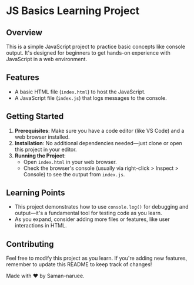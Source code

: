  # JS Basics Learning Project

## Overview
This is a simple JavaScript project to practice basic concepts like console output. It's designed for beginners to get hands-on experience with JavaScript in a web environment.

## Features
- A basic HTML file (`index.html`) to host the JavaScript.
- A JavaScript file (`index.js`) that logs messages to the console.

## Getting Started
1. **Prerequisites**: Make sure you have a code editor (like VS Code) and a web browser installed.
2. **Installation**: No additional dependencies needed—just clone or open this project in your editor.
3. **Running the Project**:
   - Open `index.html` in your web browser.
   - Check the browser's console (usually via right-click > Inspect > Console) to see the output from `index.js`.

## Learning Points
- This project demonstrates how to use `console.log()` for debugging and output—it's a fundamental tool for testing code as you learn.
- As you expand, consider adding more files or features, like user interactions in HTML.

## Contributing
Feel free to modify this project as you learn. If you're adding new features, remember to update this README to keep track of changes!

Made with ❤️ by Saman-naruee.
